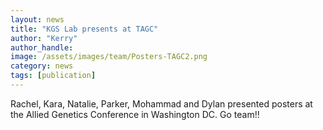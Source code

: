 ```yaml
---
layout: news
title: "KGS Lab presents at TAGC"
author: "Kerry"
author_handle: 
image: /assets/images/team/Posters-TAGC2.png
category: news
tags: [publication]
---
```

Rachel, Kara, Natalie, Parker, Mohammad and Dylan presented posters at the Allied Genetics Conference in Washington DC. Go team!!